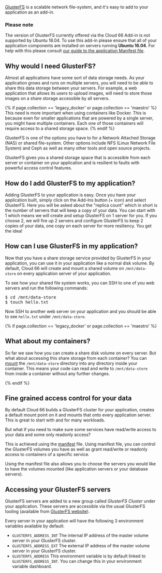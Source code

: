 

[GlusterFS](http://www.gluster.org/) is a scalable network file-system, and it's easy to add to your application as an add-in.

### Please note

<div class="notice notice-warning"><p>
The version of GlusterFS currently offered via the Cloud 66 Add-in is not supported by Ubuntu 18.04. To use this add-in please ensure that all of your application components are installed on servers running <strong>Ubuntu 16.04</strong>. For help with this please consult <a href="/{{page.collection}}/how-to-guides/deployment/building-a-manifest-file.html">our guide to the application Manifest file</a>. 
</p></div>

## Why would I need GlusterFS?
Almost all applications have some sort of data storage needs. As your application grows and runs on multiple servers, you will need to be able to share this data storage between your servers. For example, a web application that allows its users to upload images, will need to store those images on a share storage accessible by all servers. 

{% if page.collection == 'legacy_docker' or page.collection == 'maestro' %}
This need is more important when using containers like Docker. This is because even for smaller applications that are powered by a single server, you might have multiple containers. Each one of those containers will require access to a shared storage space.
{% endif %}

GlusterFS is one of the options you have to for a Network Attached Storage (NAS) or shared file-system. Other options include NFS (Linux Network File System) and Ceph as well as many other tools and open source projects.

GlusterFS gives you a shared storage space that is accessible from each server or container on your application and is resilient to faults with powerful access control features.

## How do I add GlusterFS to my application?
Adding GlusterFS to your application is easy. Once you have your application built, simply click on the Add-Ins button (+ icon) and select GlusterFS. Here you will be asked about the "replica count" which in short is the number of servers that will keep a copy of your data. You can start with 1 which means we will create and setup GlusterFS on 1 server for you. If you choose 2, we will fire up 2 servers and configure GlusterFS to keep 2 copies of your data, one copy on each server for more resiliency. You get the idea!

## How can I use GlusterFS in my application?
Now that you have a share storage service provided by GlusterFS in your application, you can use it in your application like a normal disk volume. By default, Cloud 66 will create and mount a shared volume on `/mnt/data-store` on every application server of your application. 

To see how your shared file system works, you can SSH to one of you web servers and run the following commands:

<pre class="prettyprint">
$ cd /mnt/data-store
$ touch hello.txt
</pre>

Now SSH to another web server on your application and you should be able to see `hello.txt` under `/mnt/data-store`.

{% if page.collection == 'legacy_docker' or page.collection == 'maestro' %}
## What about my containers?
So far we saw how you can create a share disk volume on every server. But what about accessing this share storage from each container? You can [mount](/{{page.collection}}/how-to-guides/deployment/service-storage.html) the `/mnt/data-store` directory into any directory inside your container. This means your code can read and write to `/mnt/data-store` from inside a container without any further changes.

{% endif %}
## Fine grained access control for your data
By default Cloud 66 builds a GlusterFS cluster for your application, creates a default mount point on it and mounts that onto every application server. This is great to start with and for many workloads.

But what if you need to make sure some services have read/write access to your data and some only readonly access?

This is achieved using the [manifest](/{{page.collection}}/how-to-guides/deployment/building-a-manifest-file.html) file. Using manifest file, you can control the GlusterFS volumes you have as well as grant read/write or readonly access to containers of a specific service. 

Using the manifest file also allows you to choose the servers you would like to have the volumes mounted (like application servers or your database servers).
 
## Accessing your GlusterFS servers
GlusterFS servers are added to a new group called _GlusterFS Cluster_ under your application. These servers are accessible via the usual GlusterFS tooling (available from [GlusterFS website](http://www.gluster.org/)).

Every server in your application will have the following 3 environment variables available by default:

- `GLUSTERFS_ADDRESS_INT` The internal IP address of the master volume server in your GlusterFS cluster.
- `GLUSTERFS_ADDRESS_EXT` The external IP address of the master volume server in your GlusterFS cluster.
- `GLUSTERFS_ADDRESS` This environment variable is by default linked to `GLUSTERFS_ADDRESS_INT`. You can change this in your environment variable dashboard.
